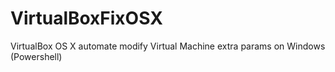 # VirtualBoxFixOSX
VirtualBox OS X automate modify Virtual Machine extra params on Windows (Powershell) 
